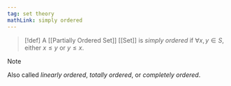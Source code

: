 ```yaml
---
tag: set theory
mathLink: simply ordered
---
```

> [!def]
A [[Partially Ordered Set]] [[Set]] is *simply ordered* if $\forall x,y\in S$, either $x\le y$ or $y\le x$.

>[!note]
>Also called *linearly ordered*, *totally ordered*, or *completely ordered*.
